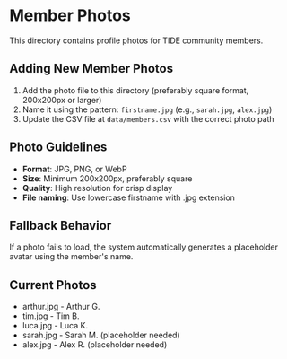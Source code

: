 # Member Photos

This directory contains profile photos for TIDE community members.

## Adding New Member Photos

1. Add the photo file to this directory (preferably square format, 200x200px or larger)
2. Name it using the pattern: `firstname.jpg` (e.g., `sarah.jpg`, `alex.jpg`)
3. Update the CSV file at `data/members.csv` with the correct photo path

## Photo Guidelines

- **Format**: JPG, PNG, or WebP
- **Size**: Minimum 200x200px, preferably square
- **Quality**: High resolution for crisp display
- **File naming**: Use lowercase firstname with .jpg extension

## Fallback Behavior

If a photo fails to load, the system automatically generates a placeholder avatar using the member's name.

## Current Photos

- arthur.jpg - Arthur G.
- tim.jpg - Tim B.
- luca.jpg - Luca K.
- sarah.jpg - Sarah M. (placeholder needed)
- alex.jpg - Alex R. (placeholder needed)